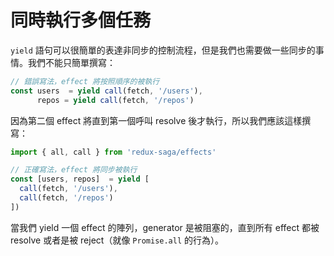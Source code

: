 # 同時執行多個任務

`yield` 語句可以很簡單的表達非同步的控制流程，但是我們也需要做一些同步的事情。我們不能只簡單撰寫：

```javascript
// 錯誤寫法，effect 將按照順序的被執行
const users  = yield call(fetch, '/users'),
      repos = yield call(fetch, '/repos')
```

因為第二個 effect 將直到第一個呼叫 resolve 後才執行，所以我們應該這樣撰寫：

```javascript
import { all, call } from 'redux-saga/effects'

// 正確寫法，effect 將同步被執行
const [users, repos]  = yield [
  call(fetch, '/users'),
  call(fetch, '/repos')
])
```

當我們 yield 一個 effect 的陣列，generator 是被阻塞的，直到所有 effect 都被 resolve 或者是被 reject（就像 `Promise.all` 的行為）。
